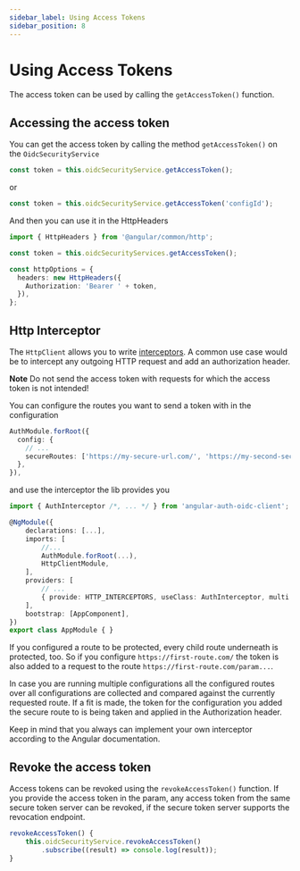 ```yaml
---
sidebar_label: Using Access Tokens
sidebar_position: 8
---
```


# Using Access Tokens

The access token can be used by calling the `getAccessToken()` function.

## Accessing the access token

You can get the access token by calling the method `getAccessToken()` on the `OidcSecurityService`

```ts
const token = this.oidcSecurityService.getAccessToken();
```

or

```ts
const token = this.oidcSecurityService.getAccessToken('configId');
```

And then you can use it in the HttpHeaders

```ts
import { HttpHeaders } from '@angular/common/http';

const token = this.oidcSecurityServices.getAccessToken();

const httpOptions = {
  headers: new HttpHeaders({
    Authorization: 'Bearer ' + token,
  }),
};
```

## Http Interceptor

The `HttpClient` allows you to write [interceptors](https://angular.io/guide/http#intercepting-requests-and-responses). A common use case would be to intercept any outgoing HTTP request and add an authorization header.

**Note** Do not send the access token with requests for which the access token is not intended!

You can configure the routes you want to send a token with in the configuration

```ts
AuthModule.forRoot({
  config: {
    // ...
    secureRoutes: ['https://my-secure-url.com/', 'https://my-second-secure-url.com/'],
  },
}),
```

and use the interceptor the lib provides you

```ts
import { AuthInterceptor /*, ... */ } from 'angular-auth-oidc-client';

@NgModule({
    declarations: [...],
    imports: [
        //...
        AuthModule.forRoot(...),
        HttpClientModule,
    ],
    providers: [
        // ...
        { provide: HTTP_INTERCEPTORS, useClass: AuthInterceptor, multi: true },
    ],
    bootstrap: [AppComponent],
})
export class AppModule { }
```

If you configured a route to be protected, every child route underneath is protected, too. So if you configure `https://first-route.com/` the token is also added to a request to the route `https://first-route.com/param...`.

In case you are running multiple configurations all the configured routes over all configurations are collected and compared against the currently requested route. If a fit is made, the token for the configuration you added the secure route to is being taken and applied in the Authorization header.

Keep in mind that you always can implement your own interceptor according to the Angular documentation.

## Revoke the access token

Access tokens can be revoked using the `revokeAccessToken()` function. If you provide the access token in the param, any access token from the same secure token server can be revoked, if the secure token server supports the revocation endpoint.

```ts
revokeAccessToken() {
    this.oidcSecurityService.revokeAccessToken()
        .subscribe((result) => console.log(result));
}
```
